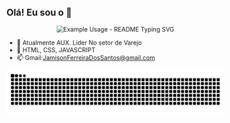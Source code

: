 ## Olá! Eu sou o 👋

<p align="center">
  <img src="https://readme-typing-svg.demolab.com/?lines=Jamison+Ferreira+Dos+Santos!;JamesFerreira24!;JamesFerreira24!;JamesFerreira24!&font=Fira%20Code&center=true&width=380&height=50&duration=4000&pause=1000" alt="Example Usage - README Typing SVG">
</p>

- 🔭 Atualmente AUX. Lider No setor de Varejo
- 🌱 HTML, CSS, JAVASCRIPT
- 📫 Gmail:JamisonFerreiraDosSantos@gmail.com

<picture align="center">
  <source media="(prefers-color-scheme: dark)" srcset="https://raw.githubusercontent.com/JamesFerreira24/JamesFerreira24/output/github-contribution-grid-snake-dark.svg">
  <source media="(prefers-color-scheme: light)" srcset="https://raw.githubusercontent.com/JamesFerreira24/JamesFerreira24/output/github-contribution-grid-snake-dark.svg">
  <img align="center" alt="github contribution grid snake animation" src="https://raw.githubusercontent.com/JamesFerreira24/JamesFerreira24/output/github-contribution-grid-snake.svg">
</picture>
